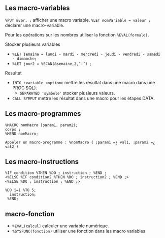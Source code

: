## Les macro-variables
`%PUT &var. ;` afficher une macro variable.
`%LET nomVariable = valeur ;` déclarer une macro-variable.

Pour les opérations sur les nombres utiliser la fonction `%EVAL(formule)`.

Stocker plusieurs variables

* `%LET semaine = lundi - mardi - mercredi - jeudi - vendredi - samedi - dimanche;`
* `%LET jour2 = %SCAN(&semaine,2,’-’) ;`

Resultat

* `INTO :variable <option>` mettre les résultat dans une macro dans une PROC SQL).
  * `SEPARATED 'symbole'` stocker plusieurs valeurs.
* `CALL SYMPUT` mettre les résultat dans une macro pour les étapes DATA.

## Les macro-programmes
```
%MACRO nomMacro (param1, param2);
corps ;
%MEND nomMacro;
```

```
Appeler un macro-programme : %nomMacro ( ¡param1 =¿ val1, ¡param2 =¿
val2 )
```

## Les macro-instructions

```
%IF condition %THEN %DO ; instruction ; %END ;
<%ELSE %IF condition2 %THEN %DO ; instruction2 ; %END ;>
<%ELSE %DO ; instruction ; %END ;>
```


```
%DO i=1 %TO 5;
  instruction;
 %END;
```

## macro-fonction

* `%EVAL(calcul)` calculer une variable numérique.
* `%SYSFUNC(fonction)` utiliser une fonction dans les macro variables
